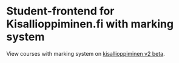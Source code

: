 # Student-frontend for Kisallioppiminen.fi with marking system

View courses with marking system on [kisallioppiminen v2 beta](https://ohtukisalli.github.io/).


